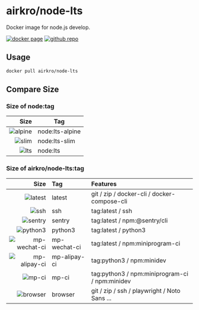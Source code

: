 # airkro/node-lts

Docker image for node.js develop.

[![docker page][docker-badge]][docker-link]
[![github repo][github-badge]][github-link]

[docker-badge]: https://img.shields.io/docker/stars/airkro/node-lts?logo=docker&style=flat-square
[docker-link]: https://hub.docker.com/r/airkro/node-lts
[github-badge]: https://img.shields.io/github/license/airkro/docker.svg?logo=github&style=flat-square&color=blue
[github-link]: https://github.com/airkro/docker

## Usage

```sh
docker pull airkro/node-lts
```

## Compare Size

### Size of node:tag

|              Size | Tag             |
| ----------------: | --------------- |
| ![alpine][alpine] | node:lts-alpine |
|     ![slim][slim] | node:lts-slim   |
|       ![lts][lts] | node:lts        |

[alpine]: https://img.shields.io/docker/image-size/_/node/lts-alpine?label=&style=flat-square
[slim]: https://img.shields.io/docker/image-size/_/node/lts-slim?label=&style=flat-square
[lts]: https://img.shields.io/docker/image-size/_/node/lts?label=&style=flat-square

### Size of airkro/node-lts:tag

|                          Size | Tag          | Features                                       |
| ----------------------------: | :----------- | :--------------------------------------------- |
|             ![latest][latest] | latest       | git / zip / docker-cli / docker-compose-cli    |
|                   ![ssh][ssh] | ssh          | tag:latest / ssh                               |
|             ![sentry][sentry] | sentry       | tag:latest / npm:@sentry/cli                   |
|           ![python3][python3] | python3      | tag:latest / python3                           |
| ![mp-wechat-ci][mp-wechat-ci] | mp-wechat-ci | tag:latest / npm:miniprogram-ci                |
| ![mp-alipay-ci][mp-alipay-ci] | mp-alipay-ci | tag:python3 / npm:minidev                      |
|               ![mp-ci][mp-ci] | mp-ci        | tag:python3 / npm:miniprogram-ci / npm:minidev |
|           ![browser][browser] | browser      | git / zip / ssh / playwright / Noto Sans ...   |

[latest]: https://flat.badgen.net/docker/size/airkro/node-lts/latest?label=
[ssh]: https://flat.badgen.net/docker/size/airkro/node-lts/ssh?label=
[sentry]: https://flat.badgen.net/docker/size/airkro/node-lts/sentry?label=
[python3]: https://flat.badgen.net/docker/size/airkro/node-lts/python3?label=
[browser]: https://flat.badgen.net/docker/size/airkro/node-lts/browser?label=
[mp-wechat-ci]: https://flat.badgen.net/docker/size/airkro/node-lts/mp-wechat-ci?label=
[mp-alipay-ci]: https://flat.badgen.net/docker/size/airkro/node-lts/mp-alipay-ci?label=
[mp-ci]: https://flat.badgen.net/docker/size/airkro/node-lts/mp-ci?label=
